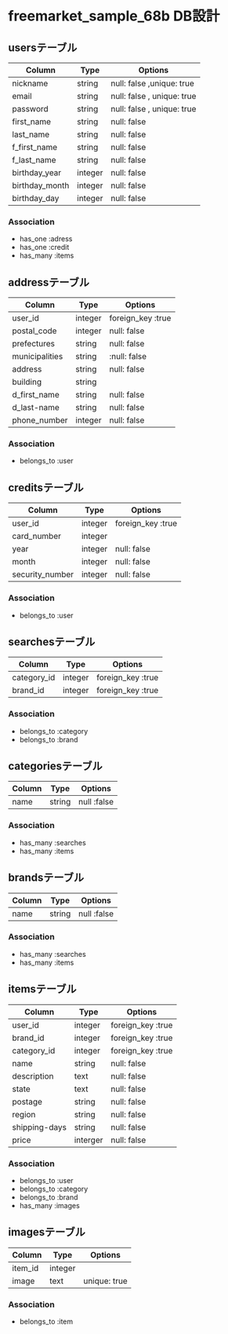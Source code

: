 # freemarket_sample_68b DB設計

## usersテーブル
|Column|Type|Options|
|------|----|-------|
|nickname|string|null: false ,unique: true|
|email|string|null: false , unique: true|
|password|string|null: false , unique: true|
|first_name|string|null: false|
|last_name|string|null: false|
|f_first_name|string|null: false|
|f_last_name|string|null: false|
|birthday_year|integer|null: false|
|birthday_month|integer|null: false|
|birthday_day|integer|null: false|
### Association
- has_one :adress
- has_one :credit
- has_many :items

## addressテーブル
|Column|Type|Options|
|------|----|-------|
|user_id|integer|foreign_key :true|
|postal_code|integer|null: false|
|prefectures|string|null: false|
|municipalities|string|:null: false|
|address|string|null: false|
|building|string| |
|d_first_name|string|null: false|
|d_last-name|string|null: false|
|phone_number|integer|null: false|
### Association
- belongs_to :user

## creditsテーブル
|Column|Type|Options|
|------|----|-------|
|user_id|integer|foreign_key :true|
|card_number|integer||
|year|integer|null: false|
|month|integer|null: false|
|security_number|integer|null: false|
### Association
- belongs_to :user


## searchesテーブル
|Column|Type|Options|
|------|----|-------|
|category_id|integer|foreign_key :true|
|brand_id|integer|foreign_key :true|
### Association
- belongs_to :category
- belongs_to :brand

## categoriesテーブル
|Column|Type|Options|
|------|----|-------|
|name|string|null :false|
### Association
- has_many :searches
- has_many :items

## brandsテーブル
|Column|Type|Options|
|------|----|-------|
|name|string|null :false|
### Association
- has_many :searches
- has_many :items

## itemsテーブル
|Column|Type|Options|
|------|----|-------|
|user_id|integer|foreign_key :true|
|brand_id|integer|foreign_key :true|
|category_id|integer|foreign_key :true|
|name|string|null: false|
|description|text|null: false|
|state|text|null: false|
|postage|string|null: false|
|region|string|null: false|
|shipping-days|string|null: false|
|price|interger|null: false|
### Association
- belongs_to :user
- belongs_to :category
- belongs_to :brand
- has_many :images

## imagesテーブル
|Column|Type|Options|
|------|----|-------|
|item_id|integer||foreign_key :true|
|image|text|unique: true|
### Association
- belongs_to :item
